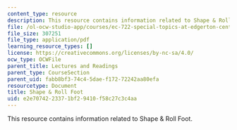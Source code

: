 ```yaml
---
content_type: resource
description: This resource contains information related to Shape & Roll Foot.
file: /ol-ocw-studio-app/courses/ec-722-special-topics-at-edgerton-center-developing-world-prosthetics-spring-2010/e2e7074223371bf29410f58c27c3c4aa_MITEC_722S10_ShapRolIntro.pdf
file_size: 307251
file_type: application/pdf
learning_resource_types: []
license: https://creativecommons.org/licenses/by-nc-sa/4.0/
ocw_type: OCWFile
parent_title: Lectures and Readings
parent_type: CourseSection
parent_uid: fabb8bf3-74c4-5dae-f172-72242aa80efa
resourcetype: Document
title: Shape & Roll Foot
uid: e2e70742-2337-1bf2-9410-f58c27c3c4aa
---
```

This resource contains information related to Shape & Roll Foot.